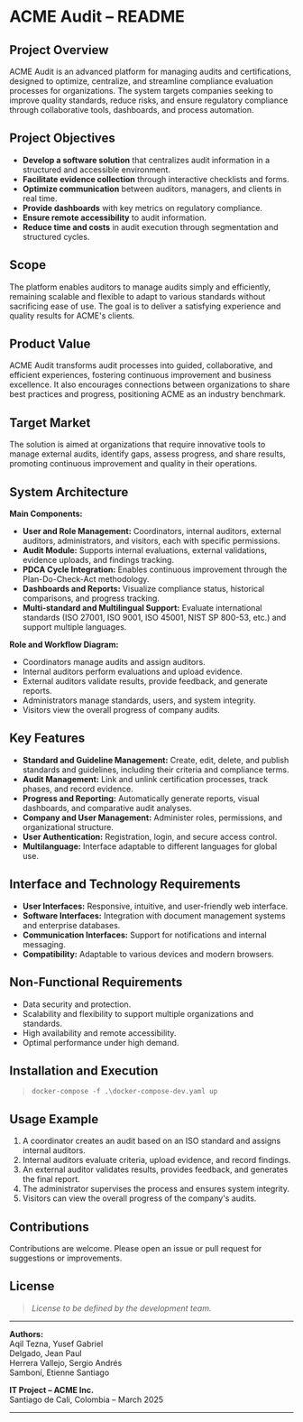 # ACME Audit – README

## Project Overview

ACME Audit is an advanced platform for managing audits and certifications, designed to optimize, centralize, and streamline compliance evaluation processes for organizations. The system targets companies seeking to improve quality standards, reduce risks, and ensure regulatory compliance through collaborative tools, dashboards, and process automation.

## Project Objectives

- **Develop a software solution** that centralizes audit information in a structured and accessible environment.
- **Facilitate evidence collection** through interactive checklists and forms.
- **Optimize communication** between auditors, managers, and clients in real time.
- **Provide dashboards** with key metrics on regulatory compliance.
- **Ensure remote accessibility** to audit information.
- **Reduce time and costs** in audit execution through segmentation and structured cycles.

## Scope

The platform enables auditors to manage audits simply and efficiently, remaining scalable and flexible to adapt to various standards without sacrificing ease of use. The goal is to deliver a satisfying experience and quality results for ACME's clients.

## Product Value

ACME Audit transforms audit processes into guided, collaborative, and efficient experiences, fostering continuous improvement and business excellence. It also encourages connections between organizations to share best practices and progress, positioning ACME as an industry benchmark.

## Target Market

The solution is aimed at organizations that require innovative tools to manage external audits, identify gaps, assess progress, and share results, promoting continuous improvement and quality in their operations.

## System Architecture

**Main Components:**
- **User and Role Management:** Coordinators, internal auditors, external auditors, administrators, and visitors, each with specific permissions.
- **Audit Module:** Supports internal evaluations, external validations, evidence uploads, and findings tracking.
- **PDCA Cycle Integration:** Enables continuous improvement through the Plan-Do-Check-Act methodology.
- **Dashboards and Reports:** Visualize compliance status, historical comparisons, and progress tracking.
- **Multi-standard and Multilingual Support:** Evaluate international standards (ISO 27001, ISO 9001, ISO 45001, NIST SP 800-53, etc.) and support multiple languages.

**Role and Workflow Diagram:**
- Coordinators manage audits and assign auditors.
- Internal auditors perform evaluations and upload evidence.
- External auditors validate results, provide feedback, and generate reports.
- Administrators manage standards, users, and system integrity.
- Visitors view the overall progress of company audits.

## Key Features

- **Standard and Guideline Management:** Create, edit, delete, and publish standards and guidelines, including their criteria and compliance terms.
- **Audit Management:** Link and unlink certification processes, track phases, and record evidence.
- **Progress and Reporting:** Automatically generate reports, visual dashboards, and comparative audit analyses.
- **Company and User Management:** Administer roles, permissions, and organizational structure.
- **User Authentication:** Registration, login, and secure access control.
- **Multilanguage:** Interface adaptable to different languages for global use.

## Interface and Technology Requirements

- **User Interfaces:** Responsive, intuitive, and user-friendly web interface.
- **Software Interfaces:** Integration with document management systems and enterprise databases.
- **Communication Interfaces:** Support for notifications and internal messaging.
- **Compatibility:** Adaptable to various devices and modern browsers.

## Non-Functional Requirements

- Data security and protection.
- Scalability and flexibility to support multiple organizations and standards.
- High availability and remote accessibility.
- Optimal performance under high demand.

## Installation and Execution

> `docker-compose -f .\docker-compose-dev.yaml up`

## Usage Example

1. A coordinator creates an audit based on an ISO standard and assigns internal auditors.
2. Internal auditors evaluate criteria, upload evidence, and record findings.
3. An external auditor validates results, provides feedback, and generates the final report.
4. The administrator supervises the process and ensures system integrity.
5. Visitors can view the overall progress of the company's audits.

## Contributions

Contributions are welcome. Please open an issue or pull request for suggestions or improvements.

## License

> *License to be defined by the development team.*

---

**Authors:**  
Aqil Tezna, Yusef Gabriel  
Delgado, Jean Paul  
Herrera Vallejo, Sergio Andrés  
Samboní, Etienne Santiago

**IT Project – ACME Inc.**  
Santiago de Cali, Colombia – March 2025

---
